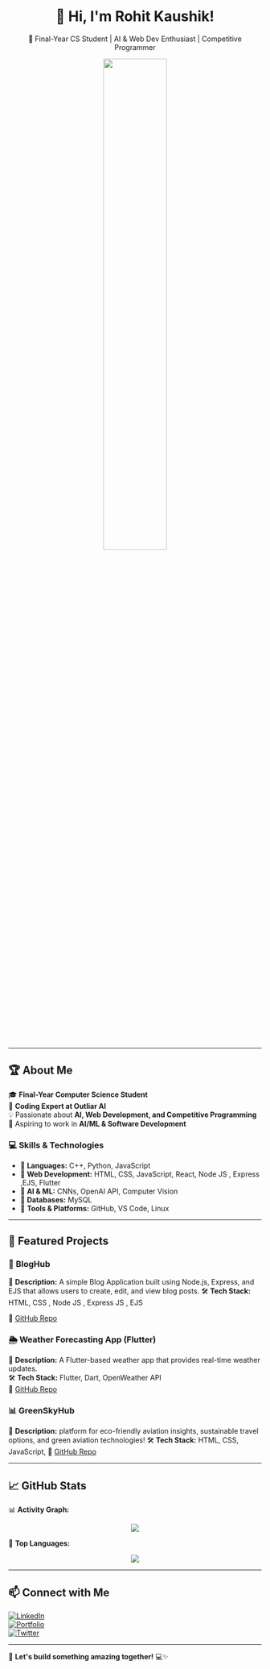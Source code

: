 <h1 align="center">👋 Hi, I'm Rohit Kaushik!</h1>
<p align="center">
  🚀 Final-Year CS Student | AI & Web Dev Enthusiast | Competitive Programmer  
</p>

<p align="center">
  <img src="https://github-readme-stats.vercel.app/api?username=rohit-kaushik0&show_icons=true&theme=radical" width="50%">
</p>

---

## 🏆 About Me  
🎓 **Final-Year Computer Science Student**  
💼 **Coding Expert at Outliar AI**  
💡 Passionate about **AI, Web Development, and Competitive Programming**  
🚀 Aspiring to work in **AI/ML & Software Development**  

### **💻 Skills & Technologies**
- 🔹 **Languages:** C++, Python, JavaScript  
- 🔹 **Web Development:** HTML, CSS, JavaScript, React, Node JS , Express ,EJS, Flutter  
- 🔹 **AI & ML:** CNNs, OpenAI API, Computer Vision  
- 🔹 **Databases:** MySQL  
- 🔹 **Tools & Platforms:** GitHub, VS Code, Linux  

---

## 📂 Featured Projects  

### 🎨 **BlogHub**  
📌 **Description:** A simple Blog Application built using Node.js, Express, and EJS that allows users to create, edit, and view blog posts. 
🛠 **Tech Stack:** HTML, CSS , Node JS , Express JS , EJS 

🔗 [GitHub Repo](https://github.com/rohit-kaushik0/BlogHub)  

### 🌦 **Weather Forecasting App (Flutter)**  
📌 **Description:** A Flutter-based weather app that provides real-time weather updates.  
🛠 **Tech Stack:** Flutter, Dart, OpenWeather API  
🔗 [GitHub Repo](https://github.com/your-github-username/weather-app)  



### 📊 **GreenSkyHub**  
📌 **Description:** platform for eco-friendly aviation insights, sustainable travel options, and green aviation technologies!
🛠 **Tech Stack:** HTML, CSS, JavaScript, 
🔗 [GitHub Repo](https://github.com/rohit-kaushik0/greenskyhub)  

---

## 📈 GitHub Stats  
📊 **Activity Graph:**  
<p align="center">
  <img src="https://github-readme-activity-graph.vercel.app/graph?username=rohit-kaushik0&theme=dracula" />
</p>

📌 **Top Languages:**  
<p align="center">
  <img src="https://github-readme-stats.vercel.app/api/top-langs/?username=rohit-kaushik0&layout=compact&theme=radical" />
</p>

---

## 📫 Connect with Me  
[![LinkedIn](https://img.shields.io/badge/LinkedIn-Connect-blue?logo=linkedin)](https://www.linkedin.com/in/rohit-hrk-517809231/)  
[![Portfolio](https://img.shields.io/badge/Portfolio-Visit-orange?logo=web)](https://yourwebsite.com)  
[![Twitter](https://img.shields.io/badge/Twitter-Follow-blue?logo=twitter)](https://twitter.com/yourhandle)  

---

🚀 **Let's build something amazing together!** 💻✨  
